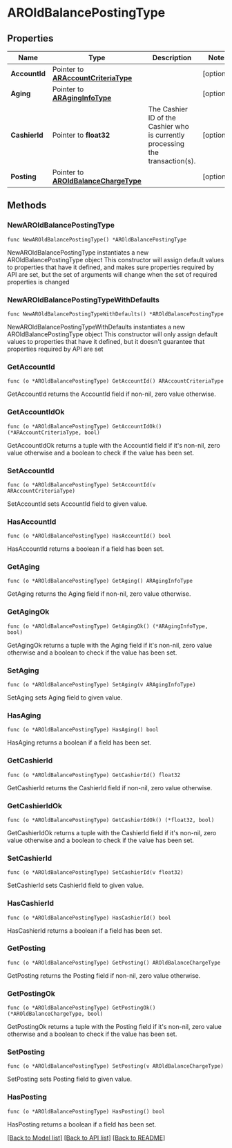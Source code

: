 # AROldBalancePostingType

## Properties

Name | Type | Description | Notes
------------ | ------------- | ------------- | -------------
**AccountId** | Pointer to [**ARAccountCriteriaType**](ARAccountCriteriaType.md) |  | [optional] 
**Aging** | Pointer to [**ARAgingInfoType**](ARAgingInfoType.md) |  | [optional] 
**CashierId** | Pointer to **float32** | The Cashier ID of the Cashier who is currently processing the transaction(s). | [optional] 
**Posting** | Pointer to [**AROldBalanceChargeType**](AROldBalanceChargeType.md) |  | [optional] 

## Methods

### NewAROldBalancePostingType

`func NewAROldBalancePostingType() *AROldBalancePostingType`

NewAROldBalancePostingType instantiates a new AROldBalancePostingType object
This constructor will assign default values to properties that have it defined,
and makes sure properties required by API are set, but the set of arguments
will change when the set of required properties is changed

### NewAROldBalancePostingTypeWithDefaults

`func NewAROldBalancePostingTypeWithDefaults() *AROldBalancePostingType`

NewAROldBalancePostingTypeWithDefaults instantiates a new AROldBalancePostingType object
This constructor will only assign default values to properties that have it defined,
but it doesn't guarantee that properties required by API are set

### GetAccountId

`func (o *AROldBalancePostingType) GetAccountId() ARAccountCriteriaType`

GetAccountId returns the AccountId field if non-nil, zero value otherwise.

### GetAccountIdOk

`func (o *AROldBalancePostingType) GetAccountIdOk() (*ARAccountCriteriaType, bool)`

GetAccountIdOk returns a tuple with the AccountId field if it's non-nil, zero value otherwise
and a boolean to check if the value has been set.

### SetAccountId

`func (o *AROldBalancePostingType) SetAccountId(v ARAccountCriteriaType)`

SetAccountId sets AccountId field to given value.

### HasAccountId

`func (o *AROldBalancePostingType) HasAccountId() bool`

HasAccountId returns a boolean if a field has been set.

### GetAging

`func (o *AROldBalancePostingType) GetAging() ARAgingInfoType`

GetAging returns the Aging field if non-nil, zero value otherwise.

### GetAgingOk

`func (o *AROldBalancePostingType) GetAgingOk() (*ARAgingInfoType, bool)`

GetAgingOk returns a tuple with the Aging field if it's non-nil, zero value otherwise
and a boolean to check if the value has been set.

### SetAging

`func (o *AROldBalancePostingType) SetAging(v ARAgingInfoType)`

SetAging sets Aging field to given value.

### HasAging

`func (o *AROldBalancePostingType) HasAging() bool`

HasAging returns a boolean if a field has been set.

### GetCashierId

`func (o *AROldBalancePostingType) GetCashierId() float32`

GetCashierId returns the CashierId field if non-nil, zero value otherwise.

### GetCashierIdOk

`func (o *AROldBalancePostingType) GetCashierIdOk() (*float32, bool)`

GetCashierIdOk returns a tuple with the CashierId field if it's non-nil, zero value otherwise
and a boolean to check if the value has been set.

### SetCashierId

`func (o *AROldBalancePostingType) SetCashierId(v float32)`

SetCashierId sets CashierId field to given value.

### HasCashierId

`func (o *AROldBalancePostingType) HasCashierId() bool`

HasCashierId returns a boolean if a field has been set.

### GetPosting

`func (o *AROldBalancePostingType) GetPosting() AROldBalanceChargeType`

GetPosting returns the Posting field if non-nil, zero value otherwise.

### GetPostingOk

`func (o *AROldBalancePostingType) GetPostingOk() (*AROldBalanceChargeType, bool)`

GetPostingOk returns a tuple with the Posting field if it's non-nil, zero value otherwise
and a boolean to check if the value has been set.

### SetPosting

`func (o *AROldBalancePostingType) SetPosting(v AROldBalanceChargeType)`

SetPosting sets Posting field to given value.

### HasPosting

`func (o *AROldBalancePostingType) HasPosting() bool`

HasPosting returns a boolean if a field has been set.


[[Back to Model list]](../README.md#documentation-for-models) [[Back to API list]](../README.md#documentation-for-api-endpoints) [[Back to README]](../README.md)


